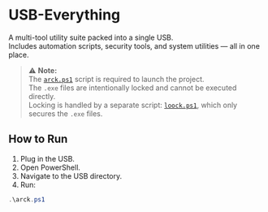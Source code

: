 # USB-Everything

A multi-tool utility suite packed into a single USB.  
Includes automation scripts, security tools, and system utilities — all in one place.

> ⚠️ **Note:**  
The [`arck.ps1`](./ZhanTool.ps1) script is required to launch the project.  
The `.exe` files are intentionally locked and cannot be executed directly.  
Locking is handled by a separate script: [`loock.ps1`](./lock.ps1), which only secures the `.exe` files.

## How to Run

1. Plug in the USB.
2. Open PowerShell.
3. Navigate to the USB directory.
4. Run:

```powershell
.\arck.ps1
